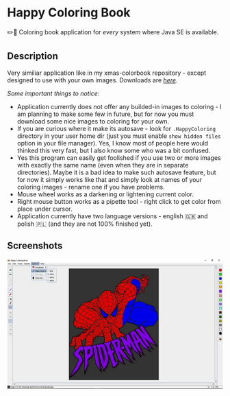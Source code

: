 # Happy Coloring Book
✏️🎨 Coloring book application for *every* system where Java SE is available.

## Description
Very similiar application like in my xmas-colorbook repository - except designed to use with your own images. Downloads are [*here*](https://github.com/tstamborski/happy-coloring-book/releases/download/v0.5/HappyColoring.jar).

*Some important things to notice:*
* Application currently does not offer any builded-in images to coloring - I am planning to make some few in future,
but for now you must download some nice images to coloring for your own.
* If you are curious where it make its autosave - look for `.HappyColoring` directory in your user home dir (just
you must enable `show hidden files` option in your file manager). Yes, I know most of people here would thinked this
very fast, but I also know some who was a bit confused.
* Yes this program can easily get foolished if you use two or more images with exactly the same name (even when they are
in separate directories). Maybe it is a bad idea to make such autosave feature, but for now it simply works like that and
simply look at names of your coloring images - rename one if you have problems.
* Mouse wheel works as a darkening or lightening current color.
* Right mouse button works as a pipette tool - right click to get color from place under cursor.
* Application currently have two language versions - english 🇬🇧 and polish 🇵🇱 (and they are not 100% finished yet).

## Screenshots
![](screenshot.jpg)
